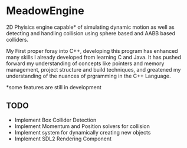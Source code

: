 # MeadowEngine

2D Phyisics engine capable* of simulating dynamic motion as well as detecting and handling collision using sphere based and AABB based colliders.

My First proper foray into C++, developing this program has enhanced many skills I already developed from learning C and Java. It has pushed forward my understanding of concepts like pointers and memory management, project structure and build techniques, and greatened my understanding of the nuances of prgramming in the C++ Language.

\*some features are still in development

## TODO

* Implement Box Collider Detection
* Implement Momentum and Position solvers for collision
* Implement system for dynamically creating new objects
* Implement SDL2 Rendering Component

